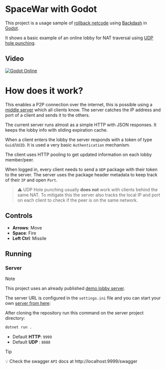 # SpaceWar with Godot

This project is a usage sample of [rollback netcode](https://delta3-studio.github.io/Backdash/docs/introduction.html#how-does-it-work) using [Backdash](https://github.com/delta3-studio/Backdash) in [Godot](https://godotengine.org/).

It shows a basic example of an online lobby for NAT traversal using [UDP hole punching](https://en.wikipedia.org/wiki/UDP_hole_punching).

## Video
[![Godot Online](https://img.youtube.com/vi/8M8QnTiJZzA/default.jpg)](https://youtu.be/8M8QnTiJZzA)

# How does it work?

This enables a P2P connection over the internet, this is possible using
a [middle server](https://github.com/delta3-studio/Backdash/tree/master/samples/LobbyServer)
which all clients know.
The server catches the IP address and port of a client and sends it to the others.

The current server runs almost as a simple HTTP with JSON responses. It keeps the lobby info with sliding expiration
cache.

When a client enters the lobby the server responds with a token of type `Guid`/`UUID`. It is used a very
basic `Authentication` mechanism.

The client uses HTTP pooling to get updated information on each lobby member/peer.

When logged in, every client needs to send a `UDP` package with their token to the server. The server uses the package header metadata
to keep track of their `IP` and open `Port`.

> ⚠️ UDP Hole punching usually **does not** work with clients behind the same NAT. To mitigate this the server
> also tracks the local IP and port on each client to check if the peer is on the same network.

## Controls

- **Arrows**: Move
- **Space**: Fire
- **Left Ctrl**: Missile

## Running

### Server

> [!NOTE]
> This project uses an already published [demo lobby server](https://lobby-server.fly.dev/swagger/index.html).

The server URL is configured in the `settings.ini` file and you can start your own [server from here](https://github.com/delta3-studio/Backdash/tree/master/samples/LobbyServer):

After cloning the repository run this command on the server project directory:
```bash
dotnet run .
```

- Default **HTTP**: `9999`
- Default **UDP** : `8888`

> [!TIP]
> 💡 Check the swagger `API` docs at http://localhost:9999/swagger
